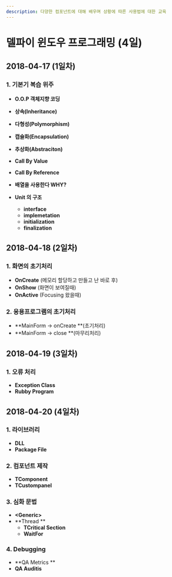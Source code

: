 ```yaml
---
description: 다양한 컴포넌트에 대해 배우며 상황에 따른 사용법에 대한 교육
---
```


# 델파이 윈도우 프로그래밍 \(4일\)

## 2018-04-17 \(1일차\)

### 1. 기본기 복습 위주

*  **O.O.P 객체지향 코딩**

  * **상속\(Inheritance\)**
  * **다형성\(Polymorphism\)**
  * **캡슐화\(Encapsulation\)**
  * **추상화\(Abstraciton\)**

* **Call By Value**
* **Call By Reference**
* **배열을 사용한다 WHY?**
* **Unit 의 구조**
  * **interface**
  * **implemetation**
  * **initialization**
  * **finalization**

## 2018-04-18 \(2일차\)

### 1. 화면의 초기처리

* **OnCreate** \(메모리 할당하고 만들고 난 바로 후\)
* **OnShow** \(화면이 보여질때\)
* **OnActive** \(Focusing 왔을때\)

### 2. 응용프로그램의 초기처리

* **MainForm -&gt; onCreate **\(초기처리\)
* **MainForm -&gt; close **\(마무리처리\)

## 2018-04-19 \(3일차\)

### 1. 오류 처리

* **Exception Class**
* **Rubby Program**

## 2018-04-20 \(4일차\)

### 1. 라이브러리

* **DLL**
* **Package File**

### **2. 컴포넌트 제작**

* **TComponent**
* **TCustompanel**

### 3. 심화 문법

* **&lt;Generic&gt;**
* **Thread **
  * **TCritical Section**
  * **WaitFor**

### 4. Debugging

* **QA Metrics **
* **QA Auditis**

